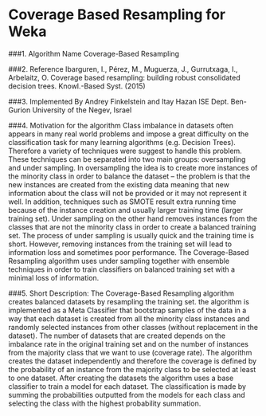 # Coverage Based Resampling for Weka


###1. Algorithm Name
 Coverage-Based Resampling

###2. Reference
Ibarguren, I., Pérez, M., Muguerza, J., Gurrutxaga, I., Arbelaitz, O.
Coverage based resampling: building robust consolidated decision trees. Knowl.-Based Syst. (2015)

###3. Implemented By
Andrey Finkelstein and Itay Hazan 
ISE Dept. Ben-Gurion University of the Negev, Israel

###4. Motivation for the algorithm
Class imbalance in datasets often appears in many real world problems and impose a great difficulty on the classification task for many learning algorithms (e.g. Decision Trees). Therefore a variety of techniques were suggest to handle this problem. These techniques can be separated into two main groups: oversampling and under sampling. 
In oversampling the idea is to create more instances of the minority class in order to balance the dataset – the problem is that the new instances are created from the existing data meaning that new information about the class will not be provided or it may not represent it well. In addition, techniques such as SMOTE result extra running time because of the instance creation and usually larger training time (larger training set). Under sampling on the other hand removes instances from the classes that are not the minority class in order to create a balanced training set. The process of under sampling is usually quick and the training time is short. However, removing instances from the training set will lead to information loss and sometimes poor performance. 
The Coverage-Based Resampling algorithm uses under sampling together with ensemble techniques in order to train classifiers on balanced training set with a minimal loss of information.  
 
###5. Short Description:
The Coverage-Based Resampling algorithm creates balanced datasets by resampling the training set. the algorithm is implemented as a Meta Classifier that bootstrap samples of the data in a way that each dataset is created from all the minority class instances and randomly selected instances from other classes (without replacement in the dataset). 
The number of datasets that are created depends on the imbalance rate in the original training set and on the number of instances from the majority class that we want to use (coverage rate). The algorithm creates the dataset independently and therefore the coverage is defined by the probability of an instance from the majority class to be selected at least to one dataset. After creating the datasets the algorithm uses a base classifier to train a model for each dataset. The classification is made by summing the probabilities outputted from the models for each class and selecting the class with the highest probability summation.

